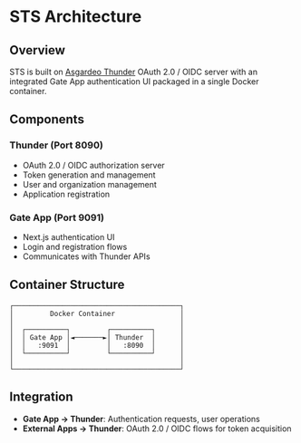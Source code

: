 # STS Architecture

## Overview

STS is built on [Asgardeo Thunder](https://github.com/asgardeo/thunder) OAuth 2.0 / OIDC server with an integrated Gate App authentication UI packaged in a single Docker container.

## Components

### Thunder (Port 8090)
- OAuth 2.0 / OIDC authorization server
- Token generation and management
- User and organization management
- Application registration

### Gate App (Port 9091)
- Next.js authentication UI
- Login and registration flows
- Communicates with Thunder APIs

## Container Structure

```
┌─────────────────────────────────────────┐
│         Docker Container                │
│                                         │
│  ┌──────────┐         ┌──────────┐      │
│  │ Gate App │◄───────►│ Thunder  │      │
│  │   :9091  │         │   :8090  │      │
│  └──────────┘         └──────────┘      │
│                                         │
└─────────────────────────────────────────┘
```

## Integration

- **Gate App → Thunder**: Authentication requests, user operations
- **External Apps → Thunder**: OAuth 2.0 / OIDC flows for token acquisition
